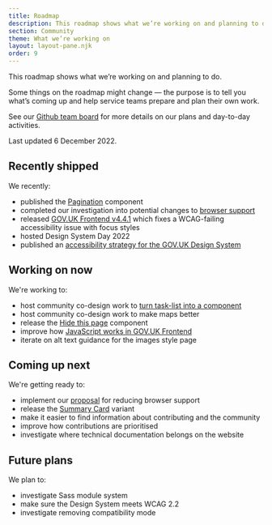 ```yaml
---
title: Roadmap
description: This roadmap shows what we’re working on and planning to do.
section: Community
theme: What we’re working on
layout: layout-pane.njk
order: 9
---
```


This roadmap shows what we’re working on and planning to do.

Some things on the roadmap might change — the purpose is to tell you what’s coming up and help service teams prepare and plan their own work.

See our [Github team board](https://github.com/orgs/alphagov/projects/4) for more details on our plans and day-to-day activities.

Last updated 6 December 2022.

## Recently shipped

We recently:

- published the [Pagination](https://design-system.service.gov.uk/components/pagination) component
- completed our investigation into potential changes to [browser support](https://github.com/alphagov/govuk-frontend/discussions/2607)
- released [GOV.UK Frontend v4.4.1](https://github.com/alphagov/govuk-frontend/releases/tag/v4.4.1) which fixes a WCAG-failing accessibility issue with focus styles
- hosted Design System Day 2022
- published an [accessibility strategy for the GOV.UK Design System](https://design-system.service.gov.uk/community/accessibility-strategy/)

## Working on now

We're working to:

- host community co-design work to [turn task-list into a component](/patterns/task-list-pages/)
- host community co-design work to make maps better
- release the [Hide this page](https://github.com/alphagov/govuk-design-system-backlog/issues/213) component
- improve how [JavaScript works in GOV.UK Frontend](https://github.com/alphagov/govuk-frontend/issues/1389)
- iterate on alt text guidance for the images style page

## Coming up next

We're getting ready to:

- implement our [proposal](https://github.com/alphagov/govuk-frontend/discussions/2607) for reducing browser support
- release the [Summary Card](https://github.com/alphagov/govuk-design-system-backlog/issues/210) variant
- make it easier to find information about contributing and the community
- improve how contributions are prioritised
- investigate where technical documentation belongs on the website

## Future plans

We plan to:

- investigate Sass module system
- make sure the Design System meets WCAG 2.2
- investigate removing compatibility mode
